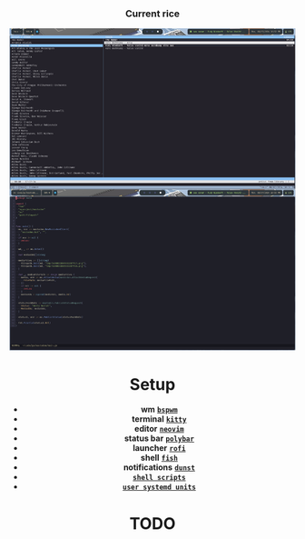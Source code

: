<div align="center">

### Current rice

![](./Pictures/rices/rice.png)

# Setup
- **wm** [**`bspwm`**](https://github.com/fakeowl1/dotfiles/tree/main/.config/bspwm)
- **terminal** [**`kitty`**](https://github.com/fakeowl1/dotfiles/tree/main/.config/kitty)
- **editor** [**`neovim`**](https://github.com/fakeowl1/dotfiles/tree/main/.config/nvim)
- **status bar** [**`polybar`**](https://github.com/fakeowl1/dotfiles/tree/main/.config/polybar)
- **launcher** [**`rofi`**](https://github.com/fakeowl1/dotfiles/tree/main/.config/rofi)
- **shell** [**`fish`**](https://github.com/fakeowl1/dotfiles/tree/main/.config/fish)
- **notifications** [**`dunst`**](https://github.com/fakeowl1/dotfiles/tree/main/.config/dunst)
- [**`shell scripts`**](https://github.com/fakeowl1/dotfiles/tree/main/bin)
- [**`user systemd units`**](https://github.com/fakeowl1/dotfiles/tree/main/.config/systemd/user)


# TODO
